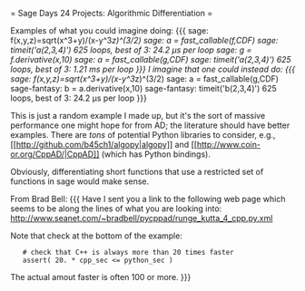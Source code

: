 = Sage Days 24 Projects: Algorithmic Differentiation =

Examples of what you could imagine doing:
{{{
sage: f(x,y,z)=sqrt(x^3+y)/(x-y^3*z)^(3/2)
sage: a = fast_callable(f,CDF)
sage: timeit('a(2,3,4)')
625 loops, best of 3: 24.2 µs per loop
sage: g = f.derivative(x,10)
sage: a = fast_callable(g,CDF)
sage: timeit('a(2,3,4)')
625 loops, best of 3: 1.21 ms per loop
}}}
I imagine that one could instead do:
{{{
sage: f(x,y,z)=sqrt(x^3+y)/(x-y^3*z)^(3/2)
sage: a = fast_callable(g,CDF)
sage-fantasy: b = a.derivative(x,10)
sage-fantasy: timeit('b(2,3,4)')
625 loops, best of 3: 24.2 µs per loop
}}}

This is just a random example I made up, but it's the sort of massive performance one might hope for from AD; the literature should have better examples.    There are *tons* of potential Python libraries to consider, e.g., [[http://github.com/b45ch1/algopy|algopy]] and [[http://www.coin-or.org/CppAD/|CppAD]] (which has Python bindings). 


Obviously, differentiating short functions that use a restricted set of functions in sage would make sense.

From Brad Bell: 
{{{
Have I sent you a link to the following web page which seems to be along the lines of what you are looking into:
       http://www.seanet.com/~bradbell/pycppad/runge_kutta_4_cpp.py.xml

Note that check at the bottom of the example:

       # check that C++ is always more than 20 times faster
       assert( 20. * cpp_sec <= python_sec )

The actual amout faster is often 100 or more.
}}}
